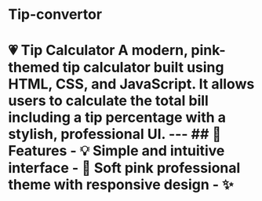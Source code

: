# Tip-convertor
# 💗 Tip Calculator  A modern, pink-themed tip calculator built using **HTML**, **CSS**, and **JavaScript**.   It allows users to calculate the total bill including a tip percentage with a stylish, professional UI.  ---  ## 🌟 Features - 💡 Simple and intuitive interface - 🎨 Soft pink professional theme with responsive design - ✨ 
